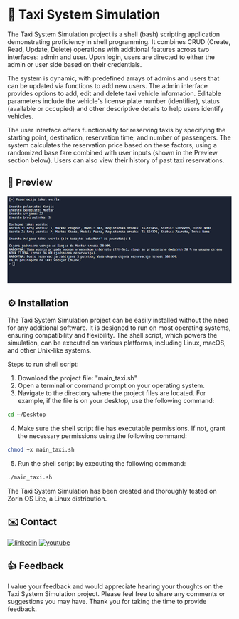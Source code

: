 
# 🚕 Taxi System Simulation

The Taxi System Simulation project is a shell (bash) scripting application demonstrating proficiency in shell programming. It combines CRUD (Create, Read, Update, Delete) operations with additional features across two interfaces: admin and user. Upon login, users are directed to either the admin or user side based on their credentials.

The system is dynamic, with predefined arrays of admins and users that can be updated via functions to add new users. The admin interface provides options to add, edit and delete taxi vehicle information. Editable parameters include the vehicle's license plate number (identifier), status (available or occupied) and other descriptive details to help users identify vehicles.

The user interface offers functionality for reserving taxis by specifying the starting point, destination, reservation time, and number of passengers. The system calculates the reservation price based on these factors, using a randomized base fare combined with user inputs (shown in the Preview section below). Users can also view their history of past taxi reservations.

## 👀 Preview

![App Screenshot](images/taxi_system_simulation.png)

## ⚙️ Installation

The Taxi System Simulation project can be easily installed without the need for any additional software. It is designed to run on most operating systems, ensuring compatibility and flexibility. The shell script, which powers the simulation, can be executed on various platforms, including Linux, macOS, and other Unix-like systems.

Steps to run shell script:
1. Download the project file: "main_taxi.sh"
2. Open a terminal or command prompt on your operating system.
3. Navigate to the directory where the project files are located. For example, if the file is on your desktop, use the following command:
```bash
cd ~/Desktop
```
4. Make sure the shell script file has executable permissions. If not, grant the necessary permissions using the following command:
```bash
chmod +x main_taxi.sh
```
5. Run the shell script by executing the following command:
```bash
./main_taxi.sh
```

The Taxi System Simulation has been created and thoroughly tested on Zorin OS Lite, a Linux distribution.

## ✉️ Contact

[![linkedin](https://img.shields.io/badge/LinkedIn-0077B5?style=for-the-badge&logo=linkedin&logoColor=white)](https://www.linkedin.com/in/demir-halilbasic/) [![youtube](https://img.shields.io/badge/YouTube-FF0000?style=for-the-badge&logo=youtube&logoColor=white)](https://www.youtube.com/@DemkyDesignHub)


## 👍 Feedback

I value your feedback and would appreciate hearing your thoughts on the Taxi System Simulation project. Please feel free to share any comments or suggestions you may have. Thank you for taking the time to provide feedback.
